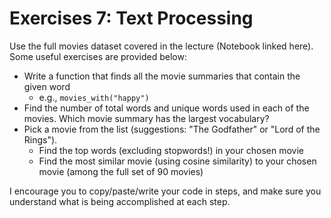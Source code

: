 # Exercises 7: Text Processing

Use the full movies dataset covered in the lecture (Notebook linked here). Some useful exercises are provided below:

- Write a function that finds all the movie summaries that contain the given word
  - e.g., `movies_with("happy")`
- Find the number of total words and unique words used in each of the movies. Which movie summary has the largest vocabulary?
- Pick a movie from the list (suggestions: "The Godfather" or "Lord of the Rings").
  - Find the top words (excluding stopwords!) in your chosen movie
  - Find the most similar movie (using cosine similarity) to your chosen movie (among the full set of 90 movies)

I encourage you to copy/paste/write your code in steps, and make sure you understand what is being accomplished at each step. 
